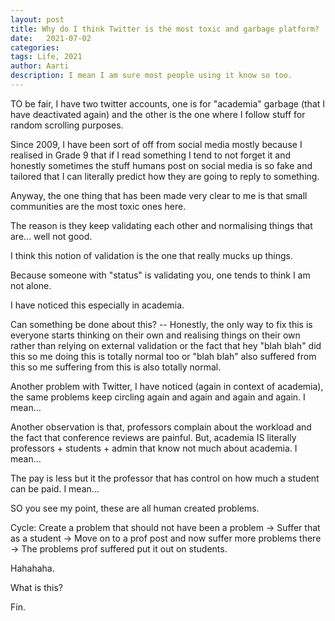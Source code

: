 ```yaml
---
layout: post
title: Why do I think Twitter is the most toxic and garbage platform?
date:   2021-07-02
categories:
tags: Life, 2021
author: Aarti
description: I mean I am sure most people using it know so too. 
---
```


<!--more-->

TO be fair, I have two twitter accounts, one is for "academia" garbage (that I have deactivated again)
and the other is the one where I follow stuff for random scrolling purposes. 

Since 2009, I have been sort of off from social media mostly because I 
realised in Grade 9 that if I read something I tend to not forget it and 
honestly sometimes the stuff humans post on social media is so fake and 
tailored that I can literally predict how they are going to reply to 
something. 

Anyway, the one thing that has been made very clear to me is that small 
communities are the most toxic ones here. 

The reason is they keep validating each other and normalising things that 
are... well not good. 

I think this notion of validation is the one that really mucks up things. 

Because someone with "status" is validating you, one tends to think I am not alone. 

I have noticed this especially in academia. 

Can something be done about this? -- Honestly, the only way to fix this is everyone 
starts thinking on their own and realising things on their own rather than 
relying on external validation or the fact that hey "blah blah" did this so 
me doing this is totally normal too or "blah blah" also suffered from this so 
me suffering from this is also totally normal.

Another problem with Twitter, I have noticed (again in context of academia), the 
same problems keep circling again and again and again and again. 
I mean...

Another observation is that, professors complain about the workload and the fact that 
conference reviews are painful. 
But, academia IS literally professors + students + admin that know not much about academia. 
I mean... 

The pay is less but it the professor that has control on how much a student can be paid. 
I mean... 


SO you see my point, these are all human created problems. 

Cycle: Create a problem that should not have been a problem -> Suffer that as a student -> Move on to a prof post and now suffer more
problems there -> The problems prof suffered put it out on students. 

Hahahaha. 

What is this? 

Fin. 










